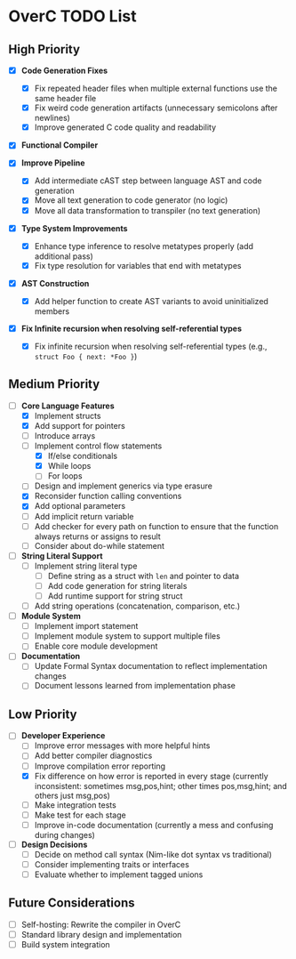 # OverC TODO List

## High Priority

- [x] **Code Generation Fixes**
  - [x] Fix repeated header files when multiple external functions use the same header file
  - [x] Fix weird code generation artifacts (unnecessary semicolons after newlines)
  - [x] Improve generated C code quality and readability

- [x] **Functional Compiler**

- [x] **Improve Pipeline**
  - [x] Add intermediate cAST step between language AST and code generation
  - [x] Move all text generation to code generator (no logic)
  - [x] Move all data transformation to transpiler (no text generation)

- [x] **Type System Improvements**
  - [x] Enhance type inference to resolve metatypes properly (add additional pass)
  - [x] Fix type resolution for variables that end with metatypes

- [x] **AST Construction**
  - [x] Add helper function to create AST variants to avoid uninitialized members

- [x] **Fix Infinite recursion when resolving self-referential types**
  - [x] Fix infinite recursion when resolving self-referential types (e.g., `struct Foo { next: *Foo }`)

## Medium Priority

- [ ] **Core Language Features**
  - [x] Implement structs
  - [x] Add support for pointers
  - [ ] Introduce arrays
  - [ ] Implement control flow statements
    - [x] If/else conditionals
    - [x] While loops
    - [ ] For loops
  - [ ] Design and implement generics via type erasure
  - [x] Reconsider function calling conventions
  - [x] Add optional parameters
  - [ ] Add implicit return variable
  - [ ] Add checker for every path on function to ensure that the function always returns or assigns to result
  - [ ] Consider about do-while statement

- [ ] **String Literal Support**
  - [ ] Implement string literal type
    - [ ] Define string as a struct with `len` and pointer to data
    - [ ] Add code generation for string literals
    - [ ] Add runtime support for string struct
  - [ ] Add string operations (concatenation, comparison, etc.)

- [ ] **Module System**
  - [ ] Implement import statement
  - [ ] Implement module system to support multiple files
  - [ ] Enable core module development

- [ ] **Documentation**
  - [ ] Update Formal Syntax documentation to reflect implementation changes
  - [ ] Document lessons learned from implementation phase

## Low Priority

- [ ] **Developer Experience**
  - [ ] Improve error messages with more helpful hints
  - [ ] Add better compiler diagnostics
  - [ ] Improve compilation error reporting
  - [x] Fix difference on how error is reported in every stage (currently inconsistent: sometimes msg,pos,hint; other times pos,msg,hint; and others just msg,pos)
  - [ ] Make integration tests
  - [ ] Make test for each stage
  - [ ] Improve in-code documentation (currently a mess and confusing during changes)

- [ ] **Design Decisions**
  - [ ] Decide on method call syntax (Nim-like dot syntax vs traditional)
  - [ ] Consider implementing traits or interfaces
  - [ ] Evaluate whether to implement tagged unions

## Future Considerations

- [ ] Self-hosting: Rewrite the compiler in OverC
- [ ] Standard library design and implementation
- [ ] Build system integration